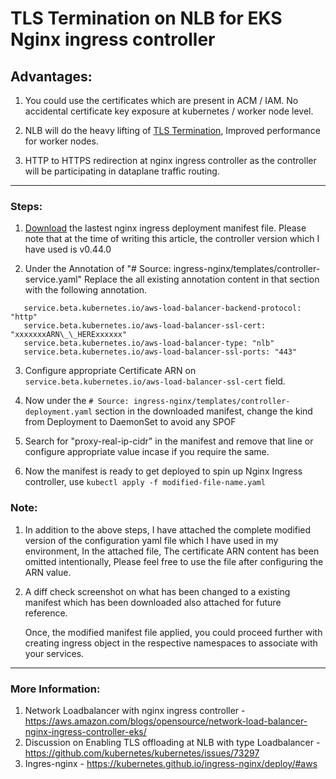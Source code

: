 # TLS Termination on NLB for EKS Nginx ingress controller

## Advantages:

1. You could use the certificates which are present in ACM / IAM. No accidental certificate key exposure at kubernetes / worker node level.

2. NLB will do the heavy lifting of [TLS Termination](https://aws.amazon.com/blogs/aws/new-tls-termination-for-network-load-balancers/
), Improved performance for worker nodes.

3. HTTP to HTTPS redirection at nginx ingress controller as the controller will be participating in dataplane traffic routing.

---
### Steps:

1. [Download](https://raw.githubusercontent.com/kubernetes/ingress-nginx/controller-v0.44.0/deploy/static/provider/aws/deploy-tls-termination.yaml) the lastest nginx ingress deployment manifest file. Please note that at the time of writing this article, the controller version which I have used is v0.44.0


2. Under the Annotation of "# Source: ingress-nginx/templates/controller-service.yaml" Replace the all existing annotation content in that section with the following annotation.
```
   service.beta.kubernetes.io/aws-load-balancer-backend-protocol: "http"
   service.beta.kubernetes.io/aws-load-balancer-ssl-cert: "xxxxxxxARN\_\_HERExxxxxx"
   service.beta.kubernetes.io/aws-load-balancer-type: "nlb"
   service.beta.kubernetes.io/aws-load-balancer-ssl-ports: "443"
```
3. Configure appropriate Certificate ARN on  ```service.beta.kubernetes.io/aws-load-balancer-ssl-cert``` field.

4. Now under the ```# Source: ingress-nginx/templates/controller-deployment.yaml``` section in the downloaded manifest, change the kind from Deployment to DaemonSet to avoid any SPOF

5. Search for "proxy-real-ip-cidr" in the manifest and remove that line or configure appropriate value incase if you require the same.

6. Now the manifest is ready to get deployed to spin up Nginx Ingress controller, use ```kubectl apply -f modified-file-name.yaml ```

### Note:

1. In addition to the above steps, I have attached the complete modified version of the configuration yaml file which I have used in my environment, In the attached file, The certificate ARN content has been omitted intentionally, Please feel free to use the file after configuring the ARN value.

2. A diff check screenshot on what has been changed to a existing manifest which has been downloaded also attached for future reference.

    Once, the modified manifest file applied, you could proceed further with creating ingress object in the respective namespaces to associate with your services.

---
### More Information:

1. Network Loadbalancer with nginx ingress controller - https://aws.amazon.com/blogs/opensource/network-load-balancer-nginx-ingress-controller-eks/
2. Discussion on Enabling TLS offloading at NLB with type Loadbalancer - https://github.com/kubernetes/kubernetes/issues/73297
3. Ingres-nginx - https://kubernetes.github.io/ingress-nginx/deploy/#aws
